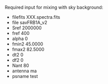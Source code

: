 Required input for mixing with sky background:
* filefits XXX.spectra.fits
* file     savFRB1A_v2
* Sref     2000000
* fref     400
* alpha    0
* fmin2    45.0000
* fmax2    82.5000
* dt2       0
* df2       0
* Nant      80
* antenna  ma
* psname   test
